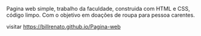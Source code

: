 Pagina web simple, trabalho da faculdade, construida com HTML e CSS, código limpo. Com o objetivo em doações de roupa para pessoa carentes.






visitar https://billrenato.github.io/Pagina-web
